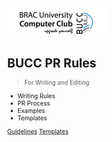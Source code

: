 ![logo](pics/icon.png)

# BUCC PR Rules

> For Writing and Editing

-   Writing Rules
-   PR Process
-   Examples
-   Templates

[Guidelines](#editingwriting-guidelines-for-bucc-pr)
[Templates](https://drive.google.com/drive/folders/1cRqxOGCmwUsc2HCryFbRdv9203QWCT9U?usp=sharing)
